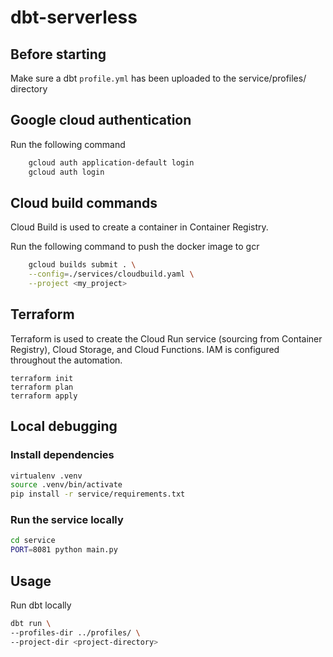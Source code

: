 # dbt-serverless

## Before starting
Make sure a dbt `profile.yml` has been uploaded to the service/profiles/ directory


## Google cloud authentication

Run the following command
```sh
    gcloud auth application-default login
    gcloud auth login
```


## Cloud build commands

Cloud Build is used to create a container in Container Registry.

Run the following command to push the docker image to gcr
```sh
    gcloud builds submit . \
    --config=./services/cloudbuild.yaml \
    --project <my_project>
```

## Terraform 
Terraform is used to create the Cloud Run service (sourcing from Container Registry), Cloud Storage, and Cloud Functions. IAM is configured throughout the automation.

```
terraform init
terraform plan
terraform apply
```

## Local debugging

### Install dependencies
```sh
virtualenv .venv
source .venv/bin/activate
pip install -r service/requirements.txt
```
### Run the service locally

```sh
cd service
PORT=8081 python main.py
```

## Usage

Run dbt locally

```sh
dbt run \
--profiles-dir ../profiles/ \
--project-dir <project-directory> 
```